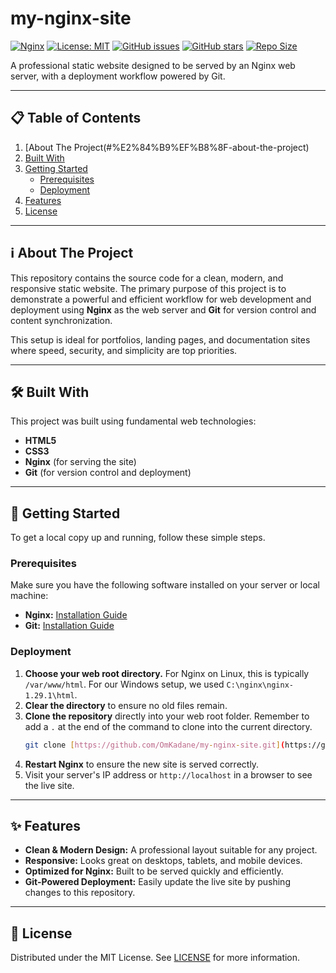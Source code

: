 # my-nginx-site

[![Nginx](https://img.shields.io/badge/powered%20by-Nginx-009639?style=flat&logo=nginx)](https://nginx.org/)
[![License: MIT](https://img.shields.io/badge/License-MIT-yellow.svg)](https://opensource.org/licenses/MIT)
[![GitHub issues](https://img.shields.io/github/issues/OmKadane/my-nginx-site)](https://github.com/OmKadane/my-nginx-site/issues)
[![GitHub stars](https://img.shields.io/github/stars/OmKadane/my-nginx-site)](https://github.com/OmKadane/my-nginx-site/stargazers)
[![Repo Size](https://img.shields.io/github/repo-size/OmKadane/my-nginx-site)](https://github.com/OmKadane/my-nginx-site)

A professional static website designed to be served by an Nginx web server, with a deployment workflow powered by Git.



---

## 📋 Table of Contents

1.  [About The Project(#%E2%84%B9%EF%B8%8F-about-the-project)
2.  [Built With](#%EF%B8%8F-built-with)
3.  [Getting Started](#-getting-started)
    * [Prerequisites](#prerequisites)
    * [Deployment](#deployment)
4.  [Features](#-features)
5.  [License](#-license)

---

## ℹ️ About The Project

This repository contains the source code for a clean, modern, and responsive static website. The primary purpose of this project is to demonstrate a powerful and efficient workflow for web development and deployment using **Nginx** as the web server and **Git** for version control and content synchronization.

This setup is ideal for portfolios, landing pages, and documentation sites where speed, security, and simplicity are top priorities.

---

## 🛠️ Built With

This project was built using fundamental web technologies:

* **HTML5**
* **CSS3**
* **Nginx** (for serving the site)
* **Git** (for version control and deployment)

---

## 🚀 Getting Started

To get a local copy up and running, follow these simple steps.

### Prerequisites

Make sure you have the following software installed on your server or local machine:

* **Nginx:** [Installation Guide](https://nginx.org/en/docs/install.html)
* **Git:** [Installation Guide](https://git-scm.com/book/en/v2/Getting-Started-Installing-Git)

### Deployment

1.  **Choose your web root directory.** For Nginx on Linux, this is typically `/var/www/html`. For our Windows setup, we used `C:\nginx\nginx-1.29.1\html`.
2.  **Clear the directory** to ensure no old files remain.
3.  **Clone the repository** directly into your web root folder. Remember to add a `.` at the end of the command to clone into the current directory.
    ```sh
    git clone [https://github.com/OmKadane/my-nginx-site.git](https://github.com/OmKadane/my-nginx-site.git) .
    ```
4.  **Restart Nginx** to ensure the new site is served correctly.
5.  Visit your server's IP address or `http://localhost` in a browser to see the live site.

---

## ✨ Features

* **Clean & Modern Design:** A professional layout suitable for any project.
* **Responsive:** Looks great on desktops, tablets, and mobile devices.
* **Optimized for Nginx:** Built to be served quickly and efficiently.
* **Git-Powered Deployment:** Easily update the live site by pushing changes to this repository.

---

## 📄 License

Distributed under the MIT License. See [LICENSE](LICENSE) for more information.
